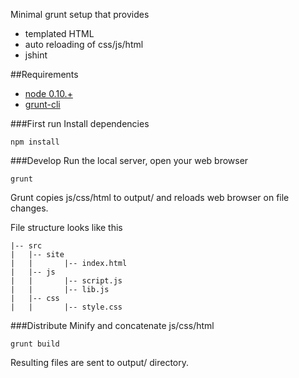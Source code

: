 Minimal grunt setup that provides
* templated HTML
* auto reloading of css/js/html
* jshint

##Requirements

* [node 0.10.+](http://nodejs.org/)
* [grunt-cli](https://github.com/gruntjs/grunt-cli)


###First run
Install dependencies
```
npm install
```

###Develop
Run the local server, open your web browser
```
grunt
```
Grunt copies js/css/html to output/ and reloads web browser on file changes.

File structure looks like this
```
|-- src
|   |-- site
|   |       |-- index.html
|   |-- js
|   |       |-- script.js
|   |       |-- lib.js
|   |-- css
|   |       |-- style.css
```


###Distribute
Minify and concatenate js/css/html
```
grunt build
```
Resulting files are sent to output/ directory.